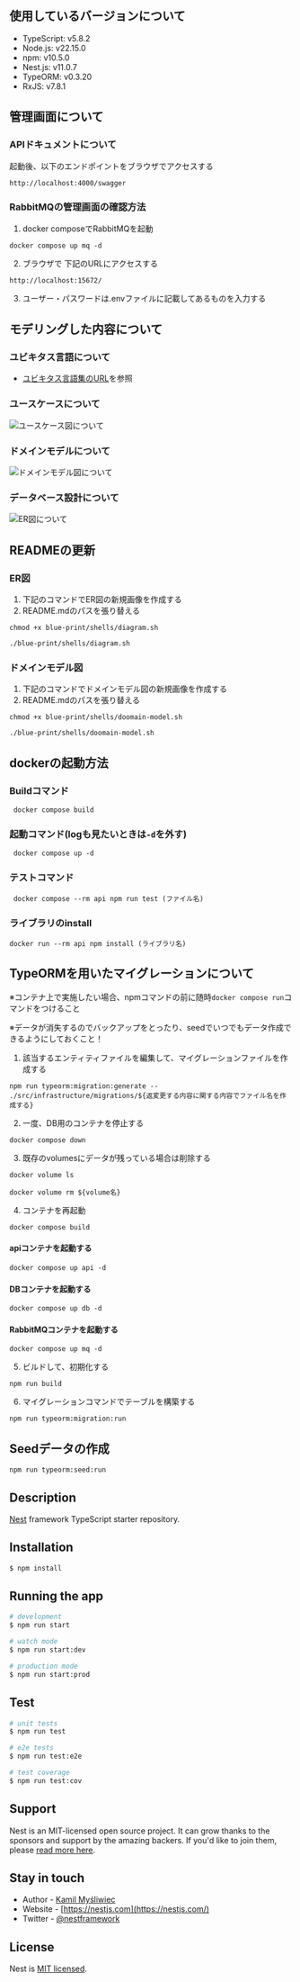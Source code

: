 ## 使用しているバージョンについて
- TypeScript: v5.8.2
- Node.js: v22.15.0
- npm: v10.5.0
- Nest.js: v11.0.7
- TypeORM: v0.3.20
- RxJS: v7.8.1

## 管理画面について
### APIドキュメントについて
起動後、以下のエンドポイントをブラウザでアクセスする
```
http://localhost:4000/swagger
```

### RabbitMQの管理画面の確認方法
1. docker composeでRabbitMQを起動
```
docker compose up mq -d
```
2. ブラウザで 下記のURLにアクセスする
```
http://localhost:15672/
```
3. ユーザー・パスワードは.envファイルに記載してあるものを入力する


## モデリングした内容について
### ユビキタス言語について
- [ユビキタス言語集のURL](https://docs.google.com/spreadsheets/d/1iG-OT2WOR4m4MekhEshM-utDvKH2KD6XZsPkvSSkf1k/edit?gid=0#gid=0)を参照

### ユースケースについて
![ユースケース図について](assets/usecase-diagram.png)
### ドメインモデルについて
![ドメインモデル図について](assets/domain-models/20250216145938-domain-model.png)
### データベース設計について
![ER図について](assets/relations/20250103163134-relations.png)


## READMEの更新
### ER図
1. 下記のコマンドでER図の新規画像を作成する
2. README.mdのパスを張り替える

```
chmod +x blue-print/shells/diagram.sh

./blue-print/shells/diagram.sh
```

### ドメインモデル図
1. 下記のコマンドでドメインモデル図の新規画像を作成する
2. README.mdのパスを張り替える

```
chmod +x blue-print/shells/doomain-model.sh

./blue-print/shells/doomain-model.sh
```


## dockerの起動方法

### Buildコマンド
```
 docker compose build
```

### 起動コマンド(logも見たいときは`-d`を外す)
```
 docker compose up -d
```

### テストコマンド
```
 docker compose --rm api npm run test (ファイル名)
```

### ライブラリのinstall
```
docker run --rm api npm install (ライブラリ名)
```

## TypeORMを用いたマイグレーションについて

※コンテナ上で実施したい場合、npmコマンドの前に随時`docker compose run`コマンドをつけること

※データが消失するのでバックアップをとったり、seedでいつでもデータ作成できるようにしておくこと！

1. 該当するエンティティファイルを編集して、マイグレーションファイルを作成する
```
npm run typeorm:migration:generate -- ./src/infrastructure/migrations/${返変更する内容に関する内容でファイル名を作成する}
```

2. 一度、DB用のコンテナを停止する
```
docker compose down
```

3. 既存のvolumesにデータが残っている場合は削除する
```
docker volume ls
```

```
docker volume rm ${volume名}
```

4. コンテナを再起動
```
docker compose build
```
#### apiコンテナを起動する
```
docker compose up api -d
```

#### DBコンテナを起動する
```
docker compose up db -d
```
#### RabbitMQコンテナを起動する
```
docker compose up mq -d
```
5. ビルドして、初期化する
```
npm run build
```

6. マイグレーションコマンドでテーブルを構築する
```
npm run typeorm:migration:run
```

## Seedデータの作成
```
npm run typeorm:seed:run
```

## Description

[Nest](https://github.com/nestjs/nest) framework TypeScript starter repository.

## Installation

```bash
$ npm install
```

## Running the app

```bash
# development
$ npm run start

# watch mode
$ npm run start:dev

# production mode
$ npm run start:prod
```

## Test

```bash
# unit tests
$ npm run test

# e2e tests
$ npm run test:e2e

# test coverage
$ npm run test:cov
```

## Support

Nest is an MIT-licensed open source project. It can grow thanks to the sponsors and support by the amazing backers. If you'd like to join them, please [read more here](https://docs.nestjs.com/support).

## Stay in touch

- Author - [Kamil Myśliwiec](https://kamilmysliwiec.com)
- Website - [https://nestjs.com](https://nestjs.com/)
- Twitter - [@nestframework](https://twitter.com/nestframework)

## License

Nest is [MIT licensed](LICENSE).
